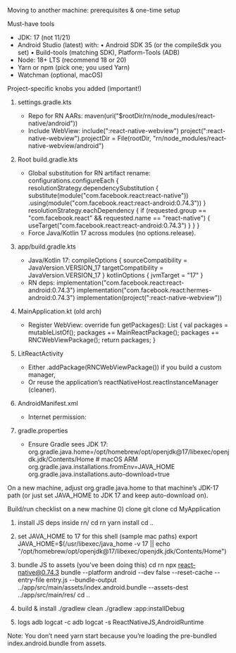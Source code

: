 Moving to another machine: prerequisites & one-time setup

Must-have tools
- JDK: 17 (not 11/21)
- Android Studio (latest) with:
  • Android SDK 35 (or the compileSdk you set)
  • Build-tools (matching SDK), Platform-Tools (ADB)
- Node: 18+ LTS (recommend 18 or 20)
- Yarn or npm (pick one; you used Yarn)
- Watchman (optional, macOS)

Project-specific knobs you added (important!)
1) settings.gradle.kts
   - Repo for RN AARs:
       maven(uri("$rootDir/rn/node_modules/react-native/android"))
   - Include WebView:
       include(":react-native-webview")
       project(":react-native-webview").projectDir =
           File(rootDir, "rn/node_modules/react-native-webview/android")

2) Root build.gradle.kts
   - Global substitution for RN artifact rename:
       configurations.configureEach {
         resolutionStrategy.dependencySubstitution {
           substitute(module("com.facebook.react:react-native"))
             .using(module("com.facebook.react:react-android:0.74.3"))
         }
         resolutionStrategy.eachDependency {
           if (requested.group == "com.facebook.react" && requested.name == "react-native") {
             useTarget("com.facebook.react:react-android:0.74.3")
           }
         }
       }
   - Force Java/Kotlin 17 across modules (no options.release).

3) app/build.gradle.kts
   - Java/Kotlin 17:
       compileOptions {
         sourceCompatibility = JavaVersion.VERSION_17
         targetCompatibility = JavaVersion.VERSION_17
       }
       kotlinOptions { jvmTarget = "17" }
   - RN deps:
       implementation("com.facebook.react:react-android:0.74.3")
       implementation("com.facebook.react:hermes-android:0.74.3")
       implementation(project(":react-native-webview"))

4) MainApplication.kt (old arch)
   - Register WebView:
       override fun getPackages(): List<ReactPackage> {
         val packages = mutableListOf<ReactPackage>();
         packages += MainReactPackage();
         packages += RNCWebViewPackage();
         return packages;
       }

5) LitReactActivity
   - Either .addPackage(RNCWebViewPackage()) if you build a custom manager,
   - Or reuse the application’s reactNativeHost.reactInstanceManager (cleaner).

6) AndroidManifest.xml
   - Internet permission:
       <uses-permission android:name="android.permission.INTERNET" />

7) gradle.properties
   - Ensure Gradle sees JDK 17:
       org.gradle.java.home=/opt/homebrew/opt/openjdk@17/libexec/openjdk.jdk/Contents/Home  # macOS ARM
       org.gradle.java.installations.fromEnv=JAVA_HOME
       org.gradle.java.installations.auto-download=true

On a new machine, adjust org.gradle.java.home to that machine’s JDK-17 path (or just set JAVA_HOME to JDK 17 and keep auto-download on).

Build/run checklist on a new machine
0) clone
   git clone <your-repo-url>
   cd MyApplication

1) install JS deps inside rn/
   cd rn
   yarn install
   cd ..

2) set JAVA_HOME to 17 for this shell (sample mac paths)
   export JAVA_HOME=$(/usr/libexec/java_home -v 17 || echo "/opt/homebrew/opt/openjdk@17/libexec/openjdk.jdk/Contents/Home")

3) bundle JS to assets (you’ve been doing this)
   cd rn
   npx react-native@0.74.3 bundle      --platform android      --dev false      --reset-cache      --entry-file entry.js      --bundle-output ../app/src/main/assets/index.android.bundle      --assets-dest ../app/src/main/res/
   cd ..

4) build & install
   ./gradlew clean
   ./gradlew :app:installDebug

5) logs
   adb logcat -c
   adb logcat -s ReactNativeJS,AndroidRuntime

Note: You don’t need yarn start because you’re loading the pre-bundled index.android.bundle from assets.
